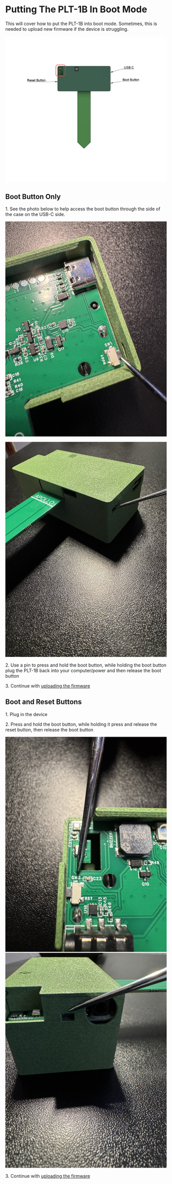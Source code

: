# Putting The PLT-1B In Boot Mode

This will cover how to put the PLT-1B into boot mode. Sometimes, this is needed to upload new firmware if the device is struggling.

![](../../assets/plt-1b-buttons-2.png)

## **Boot Button Only**

1\. See the photo below to help access the boot button through the side of the case on the USB-C side.

![](../../assets/plt-boot-mode-pic-2.jpg)

![](../../assets/plt-boot-mode-pic-4.jpg)

2\. Use a pin to press and hold the boot button, while holding the boot button plug the PLT-1B back into your computer/power and then release the boot button

3\. Continue with [uploading the firmware](https://wiki.apolloautomation.com/products/plt1/plt1-code/)

## **Boot and Reset Buttons**

1\. Plug in the device

2\. Press and hold the boot button, while holding it press and release the reset button, then release the boot button

![](../../assets/plt-boot-mode-pic-6.jpg)![](../../assets/plt-boot-mode-pic-7.jpg)

3\. Continue with [uploading the firmware](https://wiki.apolloautomation.com/products/plt1/plt1-code/)